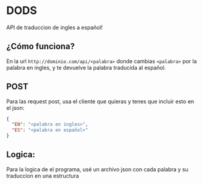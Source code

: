 # DODS
API de traduccion de ingles a español!
## ¿Cómo funciona?
En la url `http://dominio.com/api/<palabra>` donde cambias `<palabra>` por la palabra en ingles, y te devuelve la palabra traducida al español.
## POST
Para las request post, usa el cliente que quieras y tenes que incluir esto en el json:
```json
{
  "EN": "<palabra en ingles>",
  "ES": "<palabra en español>"
}
```
## Logica:
Para la logica de el programa, usé un archivo json con cada palabra y su traduccion en una estructura
